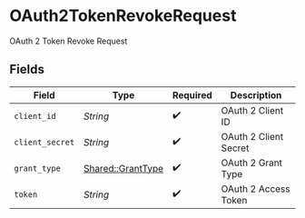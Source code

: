 # OAuth2TokenRevokeRequest

OAuth 2 Token Revoke Request


## Fields

| Field                                                 | Type                                                  | Required                                              | Description                                           |
| ----------------------------------------------------- | ----------------------------------------------------- | ----------------------------------------------------- | ----------------------------------------------------- |
| `client_id`                                           | *String*                                              | :heavy_check_mark:                                    | OAuth 2 Client ID                                     |
| `client_secret`                                       | *String*                                              | :heavy_check_mark:                                    | OAuth 2 Client Secret                                 |
| `grant_type`                                          | [Shared::GrantType](../../models/shared/granttype.md) | :heavy_check_mark:                                    | OAuth 2 Grant Type                                    |
| `token`                                               | *String*                                              | :heavy_check_mark:                                    | OAuth 2 Access Token                                  |